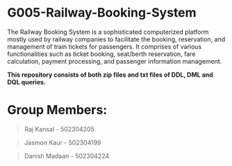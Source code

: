 # G005-Railway-Booking-System

The Railway Booking System is a sophisticated computerized platform mostly used by railway companies to facilitate the booking, reservation, and management of train tickets for passengers. 
It comprises of various functionalities such as ticket booking, seat/berth reservation, fare calculation, payment processing, and passenger information management.

**This repository consists of both zip files and txt files of DDL, DML and DQL queries.**


# Group Members:

>Raj Kansal - 502304205

>Jasmon Kaur - 502304199

>Danish Madaan - 502304224
